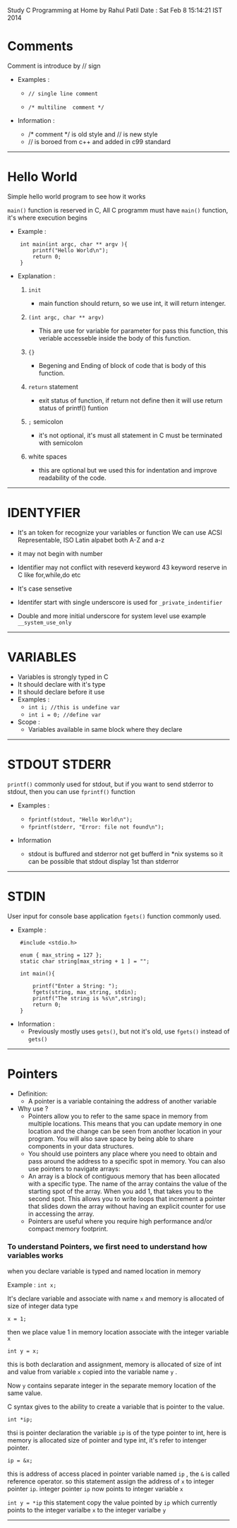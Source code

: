 Study C Programming at Home by Rahul Patil 
Date : Sat Feb  8 15:14:21 IST 2014

# Comments

Comment is introduce by // sign

 - Examples :

	- `// single line comment` 

	- `/* multiline 
	   comment */`

 - Information :
	- /* comment */ is old style and // is new style
	- // is boroed from c++ and added in c99 standard
	
***

# Hello World

Simple hello world program to see how it works

`main()` function is reserved in C, All C programm must have 
`main()` function, it's where execution begins 

 - Example :
````
	int main(int argc, char ** argv ){
		printf("Hello World\n");
		return 0;
	}
````
 - Explanation :
 
	1. `init` 	
		* main function should return, so we use int, it will
	 	  return intenger. 

	2. `(int argc, char ** argv)`

		* This are use for variable for parameter for
		  pass this function, this veriable accesseble 
		  inside the body of this function.

	3. `{}` 	
		* Begening and Ending of block of code 
		  that is body of this function. 

	4. `return` statement 
		* exit status of function, if return not define
		  then it will use return status of printf()
		  funtion

	5. `;` semicolon 
		* it's not optional, it's must 
		  all statement in C must be terminated with 
		  semicolon  

	6. white spaces
		* this are optional but we used this for
		  indentation and improve readability of
		  the code.

***
# IDENTYFIER 

 - It's an token for recognize your variables or function
   We can use ACSI Representable, ISO Latin alpabet 
   both A-Z and a-z

 - it may not begin with number
	
 - Identifier may not conflict with reseverd keyword
   43 keyword reserve in C like for,while,do etc

 - It's case sensetive 
	
 - Identifer start with single underscore is used for 
   `_private_indentifier`

 - Double and more initial underscore for system level
   use example  `__system_use_only`

***
# VARIABLES
 - Variables is strongly typed in C
 - It should declare with it's type 
 - It should declare before it use
 - Examples : 
    - `int i; //this is undefine var` 
    - `int i = 0; //define var`
 - Scope :
    - Variables available in same block where they declare 
 
***

# STDOUT STDERR

`printf()` commonly used for stdout, but if you want to send stderror 
to stdout, then you can use `fprintf()` function 

 - Examples :
    - `fprintf(stdout, "Hello World\n");`
    - `fprintf(stderr, "Error: file not found\n");`
    
 - Information 
    - stdout is buffured and stderror not get bufferd in *nix systems
      so it can be possible that stdout display 1st than stderror 

***
# STDIN

User input for console base application `fgets()` function commonly used. 

 - Example :
````
	#include <stdio.h>
	
	enum { max_string = 127 };
	static char string[max_string + 1 ] = "";
	
	int main(){

		printf("Enter a String: "); 
		fgets(string, max_string, stdin);
		printf("The string is %s\n",string);
		return 0;
	}
````	
  - Information :
     - Previously mostly uses `gets()`, but not it's old, use `fgets()`
       instead of `gets()`

***
# Pointers 

 - Definition: 
    - A pointer is a variable containing the address of another variable
 - Why use ?
    - Pointers allow you to refer to the same space in memory from multiple locations. This means that you can update memory in one location and the change can be seen from another location in your program. You will also save space by being able to share components in your data structures.
    - You should use pointers any place where you need to obtain and pass around the address to a specific spot in memory. You can also use pointers to navigate arrays:
    - An array is a block of contiguous memory that has been allocated with a specific type. The name of the array contains the value of the starting spot of the array. When you add 1, that takes you to the second spot. This allows you to write loops that increment a pointer that slides down the array without having an explicit counter for use in accessing the array.
    - Pointers are useful where you require high performance and/or compact memory footprint.

### To understand Pointers, we first need to understand how variables works

when you declare variable is typed and named location in memory 

Example : `int x;`

It's declare variable and associate with name `x` and memory is allocated of size of integer data type 

`x = 1;`  

then we place value 1 in memory location associate with the integer variable `x`

`int y = x;`

this is both declaration and assignment, memory is allocated of size of int and 
value from variable `x` copied into the variable name `y` .

Now `y` contains separate integer in the separate memory location of the same value. 


C syntax gives to the ability to create a variable that is pointer to the value.

`int *ip;`

thsi is pointer declaration the variable `ip`  is of the type pointer to int,
here is memory is allocated size of pointer and type int, it's refer to intenger pointer. 

`ip = &x;`

this is address of access placed in pointer variable named `ip` , the `&` is called reference operator.
so this statement assign the address of `x` to integer pointer `ip`. 
integer pointer `ip` now points to integer variable `x` 

`int y = *ip`
this statement copy the value pointed by `ip` which currently points to the integer varialbe `x` to the 
integer varialbe `y`

***



